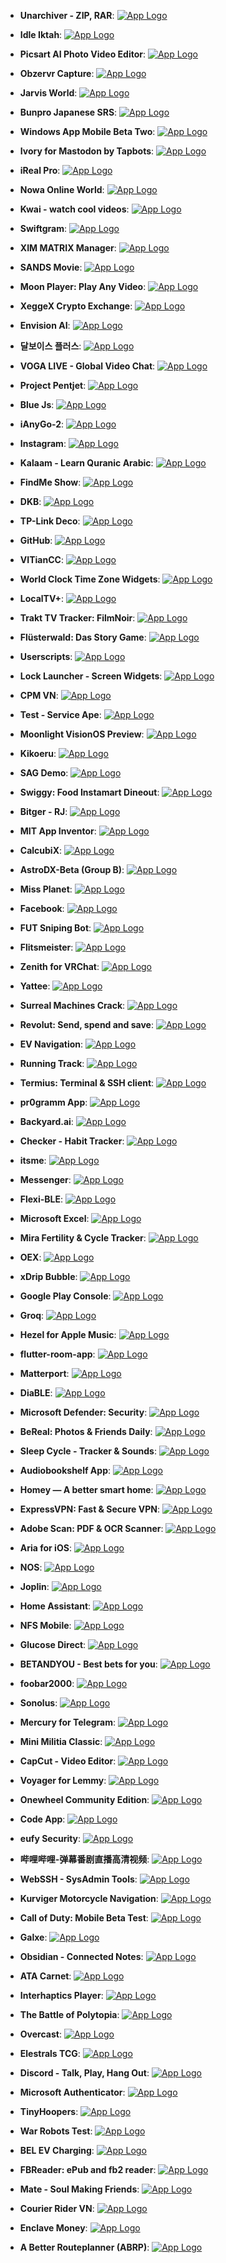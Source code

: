 - **Unarchiver - ZIP, RAR**: [![App Logo](https://is1-ssl.mzstatic.com/image/thumb/Purple211/v4/25/6e/d3/256ed354-b70a-1c28-efc9-eb9cf64d2ce7/AppIcon-0-1x_U007epad-0-1-85-220-0.png/200x200bb-80.png)](https://testflight.apple.com/join/jXX0Wyfy)

- **Idle Iktah**: [![App Logo](https://is1-ssl.mzstatic.com/image/thumb/Purple211/v4/54/8f/10/548f1035-51a9-d747-53fe-5a1e4800626c/AppIcon-0-0-1x_U007emarketing-0-7-0-0-85-220.png/200x200bb-80.png)](https://testflight.apple.com/join/Xpg1aGvf)
- **Picsart AI Photo Video Editor**: [![App Logo](https://is1-ssl.mzstatic.com/image/thumb/Purple211/v4/ee/56/90/ee5690bb-3f59-eb60-b1b9-9a2f8adf3e02/AppIcon-0-0-1x_U007emarketing-0-7-0-sRGB-85-220.png/200x200bb-80.png)](https://testflight.apple.com/join/d4gDz5s7)

- **Obzervr Capture**: [![App Logo](https://is1-ssl.mzstatic.com/image/thumb/Purple221/v4/b7/c2/9b/b7c29bfb-09fc-6684-f17f-da013eeaadd2/AppIcons-1x_U007emarketing-0-7-0-0-85-220-0.png/200x200bb-80.png)](https://testflight.apple.com/join/75kkKXrm)
- **Jarvis World**: [![App Logo](https://is1-ssl.mzstatic.com/image/thumb/Purple221/v4/61/d8/f4/61d8f4ab-316c-9313-b372-dc6f902ef2ec/AppIcon-1x_U007emarketing-0-6-0-0-85-220-0.png/200x200bb-80.png)](https://testflight.apple.com/join/nPy0c7Yi)

- **Bunpro Japanese SRS**: [![App Logo](https://is1-ssl.mzstatic.com/image/thumb/Purple221/v4/81/4e/29/814e2986-b2f8-f917-1a72-f799040333c0/AppIcon-0-0-1x_U007emarketing-0-7-0-85-220.png/200x200bb-80.png)](https://testflight.apple.com/join/qWyvzy0e)

- **Windows App Mobile Beta Two**: [![App Logo](https://is1-ssl.mzstatic.com/image/thumb/Purple211/v4/df/f9/32/dff93299-e7c7-4573-9775-4b2baeed3c95/AppIconBeta-0-1x_U007epad-0-0-85-220-0.png/200x200bb-80.png)](https://testflight.apple.com/join/q4ha2nsh)

- **Ivory for Mastodon by Tapbots**: [![App Logo](https://is1-ssl.mzstatic.com/image/thumb/Purple221/v4/53/19/5b/53195bf0-6538-312d-575b-c24fbf34e55d/AppIcon-0-1x_U007epad-0-0-0-1-0-0-P3-0-85-220-0.png/200x200bb-80.png)](https://testflight.apple.com/join/AOOy02ZU)
- **iReal Pro**: [![App Logo](https://is1-ssl.mzstatic.com/image/thumb/Purple221/v4/de/99/ee/de99ee61-f156-48a7-6f50-9b538985876c/AppIcon-0-0-1x_U007epad-0-0-0-1-0-0-85-220.png/200x200bb-80.png)](https://testflight.apple.com/join/s0ijUrAi)

- **Nowa Online World**: [![App Logo](https://is1-ssl.mzstatic.com/image/thumb/Purple211/v4/6f/a5/45/6fa54537-2e5e-a109-3306-6b06dd541e20/AppIcon-0-0-1x_U007emarketing-0-7-0-85-220.png/200x200bb-80.png)](https://testflight.apple.com/join/6QAZyVny)

- **Kwai - watch cool videos**: [![App Logo](https://is1-ssl.mzstatic.com/image/thumb/Purple211/v4/78/d4/af/78d4afc3-0a22-9d98-21b6-5be849935b99/AppIcon-global-0-0-1x_U007epad-0-0-0-85-220.png/200x200bb-80.png)](https://testflight.apple.com/join/jS8JvwOE)

- **Swiftgram**: [![App Logo](https://is1-ssl.mzstatic.com/image/thumb/Purple211/v4/5a/ef/14/5aef1479-e046-ea50-0422-b94572620adf/AppIconLLC-0-0-1x_U007epad-0-1-0-0-85-220.png/200x200bb-80.png)](https://testflight.apple.com/join/3TUwXHbH)
- **XIM MATRIX Manager**: [![App Logo](https://is1-ssl.mzstatic.com/image/thumb/Purple221/v4/c9/90/13/c9901350-c632-fa66-ee6f-0337e0a89d9a/AppIcon-0-0-1x_U007emarketing-0-7-0-85-220.png/200x200bb-80.png)](https://testflight.apple.com/join/wpojexto)

- **SANDS Movie**: [![App Logo](https://is1-ssl.mzstatic.com/image/thumb/Purple221/v4/b1/b5/db/b1b5db93-576e-998a-4058-89cb7d88babc/AppIcon-0-0-1x_U007emarketing-0-7-0-85-220.png/200x200bb-80.png)](https://testflight.apple.com/join/3nfJLyC1)

- **Moon Player: Play Any Video**: [![App Logo](https://is1-ssl.mzstatic.com/image/thumb/Purple221/v4/49/0b/1f/490b1f16-3abe-c649-6f83-ece085aa5fdd/AppIcon.lsr/200x200bb-80.png)](https://testflight.apple.com/join/jvjbvKYm)

- **XeggeX Crypto Exchange**: [![App Logo](https://is1-ssl.mzstatic.com/image/thumb/Purple221/v4/21/ca/7c/21ca7cab-1cf7-67c8-6ed4-6044ccfd8e0e/AppIcon-0-0-1x_U007ephone-0-85-220.png/200x200bb-80.png)](https://testflight.apple.com/join/j1XcQKXm)

- **Envision AI**: [![App Logo](https://is1-ssl.mzstatic.com/image/thumb/Purple221/v4/d4/2a/e8/d42ae8a0-701b-547d-4482-2e7977d696b8/AppIcon-0-1x_U007emarketing-0-7-0-85-220-0.png/200x200bb-80.png)](https://testflight.apple.com/join/QzPGfNeH)

- **달보이스 플러스**: [![App Logo](https://is1-ssl.mzstatic.com/image/thumb/Purple211/v4/7f/35/d7/7f35d78f-f0b8-8dd3-03cf-b3155123bc69/AppIcon-0-0-1x_U007emarketing-0-8-0-85-220-0.png/200x200bb-80.png)](https://testflight.apple.com/join/OJfvaCjH)

- **VOGA LIVE - Global Video Chat**: [![App Logo](https://is1-ssl.mzstatic.com/image/thumb/Purple211/v4/62/70/ea/6270ea6f-4a68-ce73-9666-f2f1268cc9e9/AppIcon-1x_U007emarketing-0-5-0-0-85-220-0.png/200x200bb-80.png)](https://testflight.apple.com/join/XQ21gmCB)
- **Project Pentjet**: [![App Logo](https://is1-ssl.mzstatic.com/image/thumb/Purple221/v4/a3/85/67/a38567a0-f6b7-0ff9-26ad-efe33c0f572b/AppIcon-1x_U007emarketing-0-7-0-85-220-0.png/200x200bb-80.png)](https://testflight.apple.com/join/YOm3zrcG)

- **Blue Js**: [![App Logo](https://is1-ssl.mzstatic.com/image/thumb/Purple221/v4/e4/b7/07/e4b707a3-7712-096c-6ae2-836e5fe2e7ae/AppIcon-1x_U007emarketing-0-7-0-85-220-0.png/200x200bb-80.png)](https://testflight.apple.com/join/G1tcMJyp)
- **iAnyGo-2**: [![App Logo](https://is1-ssl.mzstatic.com/image/thumb/Purple211/v4/91/3a/5a/913a5aff-bbed-99a5-86c1-dc0fa460cacf/AppIcon-0-0-1x_U007epad-0-0-85-220.png/200x200bb-80.png)](https://testflight.apple.com/join/fU362zmT)

- **Instagram**: [![App Logo](https://is1-ssl.mzstatic.com/image/thumb/Purple221/v4/f6/a1/19/f6a119ee-ee11-7dfb-d333-bc85579fec02/Prod-0-0-1x_U007ephone-0-1-0-85-220.png/200x200bb-80.png)](https://testflight.apple.com/join/72eyUWVE)

- **Kalaam - Learn Quranic Arabic**: [![App Logo](https://is1-ssl.mzstatic.com/image/thumb/Purple221/v4/bc/1b/1e/bc1b1e5d-7eb3-60e7-b8ba-4b7ac56a75f5/AppIcon-0-0-1x_U007emarketing-0-10-0-85-220.png/200x200bb-80.png)](https://testflight.apple.com/join/xOzIjSrN)

- **FindMe Show**: [![App Logo](https://is1-ssl.mzstatic.com/image/thumb/Purple211/v4/9f/4b/98/9f4b98a6-9db0-1a6e-350b-313ceaf3f94a/AppIcon-1x_U007emarketing-0-7-0-0-0-85-220-0.png/200x200bb-80.png)](https://testflight.apple.com/join/1jsXHD60)

- **DKB**: [![App Logo](https://is1-ssl.mzstatic.com/image/thumb/Purple211/v4/e7/3e/db/e73edba5-9815-f1c3-bbf4-465b4bbd5365/AppIcon-0-1x_U007emarketing-0-7-0-85-220-0.png/200x200bb-80.png)](https://testflight.apple.com/join/NwCXWAEI)

- **TP-Link Deco**: [![App Logo](https://is1-ssl.mzstatic.com/image/thumb/Purple221/v4/ee/da/1c/eeda1c84-9798-e3bd-e685-09063825d9bd/AppIcon-0-0-1x_U007emarketing-0-7-0-0-85-220.png/200x200bb-80.png)](https://testflight.apple.com/join/fJ5qhMqr)
- **GitHub**: [![App Logo](https://is1-ssl.mzstatic.com/image/thumb/Purple221/v4/f9/71/70/f9717094-b084-8b9f-3110-ee1d61803de8/AppIcon-0-0-1x_U007emarketing-0-8-0-85-220.png/200x200bb-80.png)](https://testflight.apple.com/join/NLskzwi5)

- **VITianCC**: [![App Logo](https://is1-ssl.mzstatic.com/image/thumb/Purple211/v4/20/f2/bf/20f2bfab-db57-186b-1b37-727100bfc87e/AppIcon-0-0-1x_U007emarketing-0-7-0-0-85-220.png/200x200bb-80.png)](https://testflight.apple.com/join/VgKiq9hh)

- **World Clock Time Zone Widgets**: [![App Logo](https://is1-ssl.mzstatic.com/image/thumb/Purple221/v4/0d/7c/8c/0d7c8c72-4cd8-27c9-c21c-fe57cf689761/AppIcon-0-1x_U007epad-0-0-0-1-0-0-sRGB-0-85-220-0.png/200x200bb-80.png)](https://testflight.apple.com/join/W4icDq8K)
- **LocalTV+**: [![App Logo](https://is1-ssl.mzstatic.com/image/thumb/Purple221/v4/bf/0f/da/bf0fdae2-ee22-b2b2-c2c8-c558bca8acc2/AppIcon-0-0-1x_U007emarketing-0-9-0-85-220.png/200x200bb-80.png)](https://testflight.apple.com/join/NjF32DZj)

- **Trakt TV Tracker: FilmNoir**: [![App Logo](https://is1-ssl.mzstatic.com/image/thumb/Purple221/v4/76/53/52/765352f8-1b81-13fe-18b9-b3a6583cabf6/AppIcon-0-1x_U007epad-0-1-0-85-220-0.png/200x200bb-80.png)](https://testflight.apple.com/join/nEjFWOWX)

- **Flüsterwald: Das Story Game**: [![App Logo](https://is1-ssl.mzstatic.com/image/thumb/Purple221/v4/76/93/15/76931500-89ff-3721-a9a5-10358ee203e9/AppIcon-1x_U007emarketing-0-7-0-85-220-0.png/200x200bb-80.png)](https://testflight.apple.com/join/foSSgA9g)

- **Userscripts**: [![App Logo](https://is1-ssl.mzstatic.com/image/thumb/Purple221/v4/18/20/9c/18209cbc-dc18-64dd-53c4-18854d058320/AppIcon-0-0-1x_U007emarketing-0-7-0-85-220.png/200x200bb-80.png)](https://testflight.apple.com/join/7k1tJmec)
- **Lock Launcher - Screen Widgets**: [![App Logo](https://is1-ssl.mzstatic.com/image/thumb/Purple221/v4/c6/80/f9/c680f9f5-79b8-8870-1811-c3d37c8d9451/AppIcon-0-0-1x_U007epad-0-1-0-85-220.png/200x200bb-80.png)](https://testflight.apple.com/join/clHxFnLa)
- **CPM VN**: [![App Logo](https://is1-ssl.mzstatic.com/image/thumb/Purple221/v4/b4/ab/b9/b4abb976-13d5-a22e-73fe-a5c37c33558a/AppIcon-0-0-1x_U007emarketing-0-7-0-0-85-220.png/200x200bb-80.png)](https://testflight.apple.com/join/Nu0VgBBq)

- **Test - Service Ape**: [![App Logo](https://is1-ssl.mzstatic.com/image/thumb/Purple211/v4/5e/79/a5/5e79a536-7c28-f836-e03d-c873deaf4df6/AppIcon-1x_U007emarketing-0-7-0-85-220-0.png/200x200bb-80.png)](https://testflight.apple.com/join/v4iAsIiH)
- **Moonlight VisionOS Preview**: [![App Logo](https://is1-ssl.mzstatic.com/image/thumb/Purple211/v4/a5/d8/fa/a5d8fafa-dafe-d60e-cbf3-db825891c2c8/AppIcon.lsr/200x200bb-80.png)](https://testflight.apple.com/join/4eE59dyH)

- **Kikoeru**: [![App Logo](https://is1-ssl.mzstatic.com/image/thumb/Purple221/v4/b0/69/43/b0694320-1dec-ac9b-0bc7-c88981ad75f0/AppIcon-0-0-1x_U007epad-0-85-220.png/200x200bb-80.png)](https://testflight.apple.com/join/Zh9mreFq)

- **SAG Demo**: [![App Logo](https://is1-ssl.mzstatic.com/image/thumb/Purple221/v4/fe/5e/b9/fe5eb93a-4137-34ef-3b40-f3b14813b222/AppIcon-1x_U007emarketing-0-2-85-220-0.jpeg/200x200bb-80.png)](https://testflight.apple.com/join/pWyUuGcp)
- **Swiggy: Food Instamart Dineout**: [![App Logo](https://is1-ssl.mzstatic.com/image/thumb/Purple211/v4/8e/c8/8e/8ec88e6f-8386-8b09-aba8-f882c7f1012b/AppIcon_testflight-0-0-1x_U007epad-0-0-85-220.png/200x200bb-80.png)](https://testflight.apple.com/join/IERuiSEL)

- **Bitger - RJ**: [![App Logo](https://is1-ssl.mzstatic.com/image/thumb/Purple221/v4/1c/38/2c/1c382c85-24b9-05b1-da43-77c5f9ae2f54/AppIconTest-0-0-1x_U007ephone-0-0-85-220.png/200x200bb-80.png)](https://testflight.apple.com/join/DYycyG8k)
- **MIT App Inventor**: [![App Logo](https://is1-ssl.mzstatic.com/image/thumb/Purple221/v4/91/c9/25/91c92503-70fc-4e54-cf48-5b97fda525a8/AppIcon-0-1x_U007emarketing-0-7-0-0-sRGB-85-220-0.png/200x200bb-80.png)](https://testflight.apple.com/join/nBNtKhYl)

- **CalcubiX**: [![App Logo](https://is1-ssl.mzstatic.com/image/thumb/Purple211/v4/2f/1b/69/2f1b69ed-6513-49b8-e934-09758e9af99e/AppIcon-0-0-1x_U007epad-0-85-220.png/200x200bb-80.png)](https://testflight.apple.com/join/zCS19XqP)

- **AstroDX-Beta (Group B)**: [![App Logo](https://is1-ssl.mzstatic.com/image/thumb/Purple211/v4/d0/74/50/d07450bd-8ae7-8010-18c2-7d5c7e7a4ce8/AppIcon-0-0-1x_U007emarketing-0-8-0-85-220.png/200x200bb-80.png)](https://testflight.apple.com/join/ocj3yptn)

- **Miss Planet**: [![App Logo](https://is1-ssl.mzstatic.com/image/thumb/Purple221/v4/17/f5/9b/17f59bc4-160a-f336-94ca-211fc2518ccb/AppIcon-0-0-1x_U007emarketing-0-10-0-0-85-220.png/200x200bb-80.png)](https://testflight.apple.com/join/t56NPmee)
- **Facebook**: [![App Logo](https://is1-ssl.mzstatic.com/image/thumb/Purple221/v4/7b/c3/1f/7bc31f04-1fa4-34a4-852c-25d45877a408/Icon-Production-0-0-1x_U007epad-0-1-0-85-220.png/200x200bb-80.png)](https://testflight.apple.com/join/C1a3MRG4)

- **FUT Sniping Bot**: [![App Logo](https://is1-ssl.mzstatic.com/image/thumb/Purple221/v4/cb/3a/69/cb3a699a-9860-99f9-7b3e-5fc50410896a/AppIcon-0-0-1x_U007epad-0-85-220.png/200x200bb-80.png)](https://testflight.apple.com/join/t7766iRc)

- **Flitsmeister**: [![App Logo](https://is1-ssl.mzstatic.com/image/thumb/Purple211/v4/73/8d/d4/738dd465-5e0c-b8f8-5980-5938705e0cda/AppIcon-0-0-1x_U007ephone-0-1-0-0-85-220.png/200x200bb-80.png)](https://testflight.apple.com/join/GRUCakKw)
- **Zenith for VRChat**: [![App Logo](https://is1-ssl.mzstatic.com/image/thumb/Purple221/v4/a6/57/dd/a657dd9e-25f1-15c0-83ab-929b263a5a15/AppIcon-1x_U007emarketing-0-8-0-85-220-0.png/200x200bb-80.png)](https://testflight.apple.com/join/iDVIKnVL)

- **Yattee**: [![App Logo](https://is1-ssl.mzstatic.com/image/thumb/Purple211/v4/b5/11/b3/b511b380-cd21-86c3-4bcb-f5bc3950a169/AppIcon-0-1x_U007emarketing-0-7-0-85-220-0.png/200x200bb-80.png)](https://testflight.apple.com/join/tLOhggn5)

- **Surreal Machines Crack**: [![App Logo](https://is1-ssl.mzstatic.com/image/thumb/Purple211/v4/0c/b9/3a/0cb93a17-c4f4-41b9-ed98-b8353271bb52/CrackiOSAppIcon-0-0-1x_U007emarketing-0-7-0-85-220.png/200x200bb-80.png)](https://testflight.apple.com/join/PtyQuUyR)
- **Revolut: Send, spend and save**: [![App Logo](https://is1-ssl.mzstatic.com/image/thumb/Purple221/v4/4d/2a/58/4d2a58c8-7871-8069-2e6e-38844d0109c5/AppIcon-Production-0-0-1x_U007epad-0-1-85-220.png/200x200bb-80.png)](https://testflight.apple.com/join/oqrinjQB)
- **EV Navigation**: [![App Logo](https://is1-ssl.mzstatic.com/image/thumb/Purple221/v4/75/a2/00/75a200c9-8b1d-2901-5f84-206fa4f6a11a/AppIcon-0-0-1x_U007emarketing-0-7-0-85-220.png/200x200bb-80.png)](https://testflight.apple.com/join/8aDwjblU)

- **Running Track**: [![App Logo](https://is1-ssl.mzstatic.com/image/thumb/Purple211/v4/0a/81/e2/0a81e223-fd50-8bb1-63aa-10ff39e56899/AppIcon-0-0-1x_U007emarketing-0-5-0-85-220.png/200x200bb-80.png)](https://testflight.apple.com/join/baZf98Vz)

- **Termius: Terminal & SSH client**: [![App Logo](https://is1-ssl.mzstatic.com/image/thumb/Purple211/v4/25/4a/f5/254af56a-9bc8-ccb4-8723-ccd133796235/AppIcon-0-0-1x_U007emarketing-0-7-0-sRGB-85-220.png/200x200bb-80.png)](https://testflight.apple.com/join/MnuClabg)
- **pr0gramm App**: [![App Logo](https://is1-ssl.mzstatic.com/image/thumb/Purple221/v4/88/32/e0/8832e037-6a1b-24e4-9725-cbe210031d75/AppIcon-0-0-1x_U007emarketing-0-8-0-85-220.png/200x200bb-80.png)](https://testflight.apple.com/join/NubTl9vH)

- **Backyard.ai**: [![App Logo](https://is1-ssl.mzstatic.com/image/thumb/Purple221/v4/4c/31/ec/4c31ec24-07f9-cc7a-5258-2b5a27af8d74/AppIcon-0-0-1x_U007epad-0-85-220.png/200x200bb-80.png)](https://testflight.apple.com/join/MaP0ap1E)

- **Checker - Habit Tracker**: [![App Logo](https://is1-ssl.mzstatic.com/image/thumb/Purple221/v4/78/10/06/7810061f-78eb-5d79-3ce1-6ccc578142aa/AppIcon-0-1x_U007ephone-0-1-P3-85-220-0.png/200x200bb-80.png)](https://testflight.apple.com/join/XEd3suVY)

- **itsme**: [![App Logo](https://is1-ssl.mzstatic.com/image/thumb/Purple221/v4/3b/16/70/3b167053-c1ec-907b-fab1-a8757b743d66/AppIcon-0-0-1x_U007emarketing-0-5-0-85-220.png/200x200bb-80.png)](https://testflight.apple.com/join/ntZD6f9a)

- **Messenger**: [![App Logo](https://is1-ssl.mzstatic.com/image/thumb/Purple211/v4/f3/98/c8/f398c83c-ed20-e290-aed3-514402d1ca31/AppIcon-0-0-1x_U007epad-0-1-0-sRGB-85-220.png/200x200bb-80.png)](https://testflight.apple.com/join/njVWbUm0)

- **Flexi-BLE**: [![App Logo](https://is1-ssl.mzstatic.com/image/thumb/Purple221/v4/5e/a6/44/5ea64431-bd75-4d57-5aeb-8798b0c49cc9/AppIcon-0-0-1x_U007emarketing-0-11-0-85-220.png/200x200bb-80.png)](https://testflight.apple.com/join/LHyKxPmj)
- **Microsoft Excel**: [![App Logo](https://is1-ssl.mzstatic.com/image/thumb/Purple221/v4/cd/b1/29/cdb1299f-cb64-297f-45cb-1f1215cad2f8/AppIcon-0-0-1x_U007epad-0-1-0-0-sRGB-0-0-0-85-220-0.png/200x200bb-80.png)](https://testflight.apple.com/join/3lIiz1eZ)

- **Mira Fertility & Cycle Tracker**: [![App Logo](https://is1-ssl.mzstatic.com/image/thumb/Purple211/v4/4a/f5/7e/4af57eea-1914-3011-47f9-5f50737ddab0/AppIcon-0-0-1x_U007emarketing-0-7-0-85-220.png/200x200bb-80.png)](https://testflight.apple.com/join/jVUPS68D)

- **OEX**: [![App Logo](https://is1-ssl.mzstatic.com/image/thumb/Purple211/v4/4e/2e/18/4e2e1829-9ba6-35a1-a41a-00c53979c188/AppIcon-0-0-1x_U007emarketing-0-7-0-85-220.png/200x200bb-80.png)](https://testflight.apple.com/join/1o3L7gtZ)

- **xDrip Bubble**: [![App Logo](https://is1-ssl.mzstatic.com/image/thumb/Purple211/v4/92/47/bf/9247bf59-b1d9-f1d5-c497-7977b23885f1/AppIcon-0-0-1x_U007emarketing-0-7-0-0-85-220.png/200x200bb-80.png)](https://testflight.apple.com/join/SsUhF4ub)
- **Google Play Console**: [![App Logo](https://is1-ssl.mzstatic.com/image/thumb/Purple211/v4/b9/8a/46/b98a465a-297c-9a5e-f646-104ac3d1f22d/logo_play_console_color-0-1x_U007emarketing-0-0-0-6-0-0-0-85-220-0.png/200x200bb-80.png)](https://testflight.apple.com/join/GaYJV735)
- **Groq**: [![App Logo](https://is1-ssl.mzstatic.com/image/thumb/Purple221/v4/57/8f/8e/578f8ebe-b33b-456c-6605-9e1ab2bac70c/AppIcon-0-0-1x_U007emarketing-0-5-0-85-220.png/200x200bb-80.png)](https://testflight.apple.com/join/Y9X0wGsi)

- **Hezel for Apple Music**: [![App Logo](https://is1-ssl.mzstatic.com/image/thumb/Purple211/v4/0d/1d/ca/0d1dca3a-3f22-0269-44a1-ae4075fa415d/AppIcon-0-0-1x_U007ephone-0-0-0-0-sRGB-85-220.png/200x200bb-80.png)](https://testflight.apple.com/join/SuvzvmNX)

- **flutter-room-app**: [![App Logo](https://is1-ssl.mzstatic.com/image/thumb/Purple211/v4/47/87/39/47873988-3f8d-628d-688e-47abb521cbad/AppIcon-0-0-1x_U007epad-0-10-0-0-85-220.png/200x200bb-80.png)](https://testflight.apple.com/join/NzmtvJ6n)

- **Matterport**: [![App Logo](https://is1-ssl.mzstatic.com/image/thumb/Purple221/v4/a9/1e/62/a91e627c-14a2-5459-8bf1-dc15e0feda94/AppIcon-0-0-1x_U007emarketing-0-10-0-85-220.png/200x200bb-80.png)](https://testflight.apple.com/join/htfXQ8jV)

- **DiaBLE**: [![App Logo](https://is1-ssl.mzstatic.com/image/thumb/Purple211/v4/a0/07/da/a007da64-a174-04f0-4f93-8ffbc447341f/AppIcon-0-0-1x_U007epad-0-1-85-220.png/200x200bb-80.png)](https://testflight.apple.com/join/H48doU3l)

- **Microsoft Defender: Security**: [![App Logo](https://is1-ssl.mzstatic.com/image/thumb/Purple221/v4/69/0e/a8/690ea8aa-c84d-9913-ee63-a9358e59ee22/AppIcon-0-1x_U007emarketing-0-7-0-85-220-0.png/200x200bb-80.png)](https://testflight.apple.com/join/AYVtbvfc)

- **BeReal: Photos & Friends Daily**: [![App Logo](https://is1-ssl.mzstatic.com/image/thumb/Purple221/v4/d3/d8/12/d3d8122a-7d9c-5a9a-d3b7-3db78d2f7470/AppIcon-0-0-1x_U007emarketing-0-5-0-85-220.png/200x200bb-80.png)](https://testflight.apple.com/join/IM4jE5XY)
- **Sleep Cycle - Tracker & Sounds**: [![App Logo](https://is1-ssl.mzstatic.com/image/thumb/Purple221/v4/b8/aa/2b/b8aa2ba9-bf3e-ac4f-9511-54490aa89fec/AppIcon-0-0-1x_U007emarketing-0-8-0-85-220.png/200x200bb-80.png)](https://testflight.apple.com/join/tCeANbZi)

- **Audiobookshelf App**: [![App Logo](https://is1-ssl.mzstatic.com/image/thumb/Purple211/v4/a6/34/ac/a634ac5f-4929-2645-402e-fd73a69c5ac9/Icons-1x_U007emarketing-0-7-0-85-220-0.png/200x200bb-80.png)](https://testflight.apple.com/join/wiic7QIW)

- **Homey — A better smart home**: [![App Logo](https://is1-ssl.mzstatic.com/image/thumb/Purple221/v4/0d/32/88/0d328848-19e2-bf86-4292-4609f7598d0e/AppIcon-0-0-1x_U007epad-0-1-85-220.png/200x200bb-80.png)](https://testflight.apple.com/join/tA2e9vby)

- **ExpressVPN: Fast & Secure VPN**: [![App Logo](https://is1-ssl.mzstatic.com/image/thumb/Purple221/v4/f0/19/77/f01977d6-d166-e4f9-878f-0b39ce1c0056/AppIcon-0-1x_U007emarketing-0-7-0-85-220-0.png/200x200bb-80.png)](https://testflight.apple.com/join/6flRfmYW)

- **Adobe Scan: PDF & OCR Scanner**: [![App Logo](https://is1-ssl.mzstatic.com/image/thumb/Purple221/v4/34/f0/3d/34f03d8e-ff6a-5849-28a2-7fac9be28f3e/AppIcon-0-0-1x_U007emarketing-0-6-0-85-220.png/200x200bb-80.png)](https://testflight.apple.com/join/yP3SqM7b)

- **Aria for iOS**: [![App Logo](https://is1-ssl.mzstatic.com/image/thumb/Purple211/v4/3b/6d/98/3b6d9826-8bbe-ab08-d6e2-625e071edf82/Icon-External-0-0-1x_U007emarketing-0-3-0-P3-85-220.png/200x200bb-80.png)](https://testflight.apple.com/join/G9sm51a8)
- **NOS**: [![App Logo](https://is1-ssl.mzstatic.com/image/thumb/Purple221/v4/56/ee/78/56ee78fd-e742-38f1-c715-c2415e8a5cf0/AppIcon-0-1x_U007epad-0-11-0-0-0-85-220-0.png/200x200bb-80.png)](https://testflight.apple.com/join/i4g2QrrG)

- **Joplin**: [![App Logo](https://is1-ssl.mzstatic.com/image/thumb/Purple211/v4/fa/4a/80/fa4a8027-4b4e-9501-13bf-ca8b891bd1a0/AppIcon-1x_U007emarketing-0-7-0-85-220-0.png/200x200bb-80.png)](https://testflight.apple.com/join/p5iLVzrG)

- **Home Assistant**: [![App Logo](https://is1-ssl.mzstatic.com/image/thumb/Purple221/v4/36/00/e8/3600e801-b77d-42e4-1c83-d87fd96aedc9/AppIcon-0-0-1x_U007epad-0-0-0-1-0-85-220.png/200x200bb-80.png)](https://testflight.apple.com/join/1AlPbnLZ)
- **NFS Mobile**: [![App Logo](https://is1-ssl.mzstatic.com/image/thumb/Purple221/v4/62/af/0c/62af0c99-e925-43cc-15fd-c53318d18815/AppIcon-0-0-1x_U007emarketing-0-7-0-0-85-220.png/200x200bb-80.png)](https://testflight.apple.com/join/lk0wqbWm)

- **Glucose Direct**: [![App Logo](https://is1-ssl.mzstatic.com/image/thumb/Purple221/v4/6c/ba/21/6cba211d-515a-b788-f35b-347fba5b9f36/AppIcon-0-1x_U007emarketing-0-10-0-85-220-0.png/200x200bb-80.png)](https://testflight.apple.com/join/dWDt5Wme)

- **BETANDYOU - Best bets for you**: [![App Logo](https://is1-ssl.mzstatic.com/image/thumb/Purple211/v4/99/17/ac/9917ac50-f759-d9a3-2e2b-b744bbbd9954/AppIcon-0-0-1x_U007epad-0-0-85-220.png/200x200bb-80.png)](https://testflight.apple.com/join/x6aMHlck)

- **foobar2000**: [![App Logo](https://is1-ssl.mzstatic.com/image/thumb/Purple211/v4/54/a7/8d/54a78d70-8a91-084d-eb29-4f401ddd5763/AppIcon-0-0-1x_U007emarketing-0-10-0-85-220.png/200x200bb-80.png)](https://testflight.apple.com/join/fM6L331c)

- **Sonolus**: [![App Logo](https://is1-ssl.mzstatic.com/image/thumb/Purple221/v4/05/67/c6/0567c675-0ddf-4f5c-8e1c-b7174dfa1fe7/AppIcon-1x_U007emarketing-0-7-0-85-220-0.png/200x200bb-80.png)](https://testflight.apple.com/join/mdFtAf92)
- **Mercury for Telegram**: [![App Logo](https://is1-ssl.mzstatic.com/image/thumb/Purple221/v4/aa/0c/b6/aa0cb61c-3cda-3c90-fa5e-3d29a41e986f/MessagesApplicationStub60x60@2x.png/200x200bb-80.png)](https://testflight.apple.com/join/4rLEiEzE)

- **Mini Militia Classic**: [![App Logo](https://is1-ssl.mzstatic.com/image/thumb/Purple211/v4/e5/b6/8c/e5b68cac-cb64-8a9f-204d-fda24e747a1c/AppIcon-0-0-1x_U007emarketing-0-10-0-85-220.png/200x200bb-80.png)](https://testflight.apple.com/join/2aVcGxxZ)
- **CapCut - Video Editor**: [![App Logo](https://is1-ssl.mzstatic.com/image/thumb/Purple221/v4/46/56/7c/46567ca1-5ed8-9ba8-a2ef-c767084b4a03/AppIcon-0-0-1x_U007emarketing-0-7-0-0-85-220.png/200x200bb-80.png)](https://testflight.apple.com/join/Gu9kI6ky)

- **Voyager for Lemmy**: [![App Logo](https://is1-ssl.mzstatic.com/image/thumb/Purple211/v4/b9/ac/78/b9ac78b8-ad30-df91-5256-b6eabcd7d48c/AppIcon-0-0-1x_U007epad-0-1-85-220.png/200x200bb-80.png)](https://testflight.apple.com/join/nWLw1MBM)

- **Onewheel Community Edition**: [![App Logo](https://is1-ssl.mzstatic.com/image/thumb/Purple211/v4/36/04/26/36042674-6f54-3ea7-f826-ffdc4144fdd8/AppIcon-1x_U007emarketing-0-7-0-0-85-220-0.png/200x200bb-80.png)](https://testflight.apple.com/join/erN13tuH)
- **Code App**: [![App Logo](https://is1-ssl.mzstatic.com/image/thumb/Purple221/v4/9a/19/30/9a193029-ed47-7535-96cd-545ac040d6f9/AppIcon-0-0-1x_U007emarketing-0-7-0-85-220.png/200x200bb-80.png)](https://testflight.apple.com/join/EgZ8sE2P)

- **eufy Security**: [![App Logo](https://is1-ssl.mzstatic.com/image/thumb/Purple221/v4/e5/72/31/e57231d9-ef5d-d4ed-278c-b062c57fee7e/AppIcon-0-0-1x_U007emarketing-0-7-0-sRGB-85-220.png/200x200bb-80.png)](https://testflight.apple.com/join/uahRA4Mg)

- **哔哩哔哩-弹幕番剧直播高清视频**: [![App Logo](https://is1-ssl.mzstatic.com/image/thumb/Purple221/v4/9c/ec/6f/9cec6f97-8a32-9b63-8d3a-29cdcfaf3f2f/AppIcon-testflight-1x_U007epad-0-0-0-85-220-0.png/200x200bb-80.png)](https://testflight.apple.com/join/K4pM1kHu)
- **WebSSH - SysAdmin Tools**: [![App Logo](https://is1-ssl.mzstatic.com/image/thumb/Purple221/v4/f5/3e/1c/f53e1cfb-bd32-673d-2e17-dc68e0e3ade9/AppIcon-1x_U007emarketing-0-11-0-85-220-0.png/200x200bb-80.png)](https://testflight.apple.com/join/QSrBK59z)

- **Kurviger Motorcycle Navigation**: [![App Logo](https://is1-ssl.mzstatic.com/image/thumb/Purple211/v4/42/63/e2/4263e2e9-f7d1-1c8c-f0b9-78c355eb6277/AppIcon-0-0-1x_U007emarketing-0-7-0-85-220.png/200x200bb-80.png)](https://testflight.apple.com/join/Y2eMnS3D)
- **Call of Duty: Mobile Beta Test**: [![App Logo](https://is1-ssl.mzstatic.com/image/thumb/Purple221/v4/9a/4e/19/9a4e19f1-50e6-a641-ea4a-2d4cfc1f7f1f/AppIcon-1x_U007emarketing-0-9-0-85-220-0.png/200x200bb-80.png)](https://testflight.apple.com/join/P52kCv3Q)

- **Galxe**: [![App Logo](https://is1-ssl.mzstatic.com/image/thumb/Purple221/v4/00/96/81/00968196-7e32-89ed-df72-d68cddaf1d36/AppIcon2-0-0-1x_U007ephone-0-1-85-220.png/200x200bb-80.png)](https://testflight.apple.com/join/bF15toL9)
- **Obsidian - Connected Notes**: [![App Logo](https://is1-ssl.mzstatic.com/image/thumb/Purple221/v4/5e/a6/93/5ea69322-4dba-6c67-3ab8-7bc28f0fc482/AppIcon-1x_U007epad-0-85-220-0.png/200x200bb-80.png)](https://testflight.apple.com/join/f3moqRS1)
- **ATA Carnet**: [![App Logo](https://is1-ssl.mzstatic.com/image/thumb/Purple221/v4/08/42/45/0842458c-ca25-5c38-374e-dfec69baf6c2/AppIcon-1x_U007emarketing-0-7-0-85-220-0.png/200x200bb-80.png)](https://testflight.apple.com/join/MB1Ojjwc)

- **Interhaptics Player**: [![App Logo](https://is1-ssl.mzstatic.com/image/thumb/Purple221/v4/24/87/b4/2487b425-a16f-e373-071f-d93cbfb53ff0/AppIcon-0-0-1x_U007emarketing-0-7-0-85-220.png/200x200bb-80.png)](https://testflight.apple.com/join/fmkQL4w8)

- **The Battle of Polytopia**: [![App Logo](https://is1-ssl.mzstatic.com/image/thumb/Purple211/v4/9c/b5/1b/9cb51be7-af4b-8720-f863-62909cede72b/AppIcon-0-0-1x_U007emarketing-0-7-0-85-220.png/200x200bb-80.png)](https://testflight.apple.com/join/LjTQNqua)

- **Overcast**: [![App Logo](https://is1-ssl.mzstatic.com/image/thumb/Purple221/v4/a9/f3/ae/a9f3ae11-17a8-d309-57de-6eab8b78b32f/AppIcon-0-0-1x_U007epad-0-1-85-220.png/200x200bb-80.png)](https://testflight.apple.com/join/37azzGPG)

- **Elestrals TCG**: [![App Logo](https://is1-ssl.mzstatic.com/image/thumb/Purple221/v4/d0/56/c2/d056c266-c6dd-4883-76fd-a0ef8500428c/AppIcon-0-0-1x_U007emarketing-0-0-0-7-0-0-sRGB-0-0-0-GLES2_U002c0-512MB-85-220-0-0.png/200x200bb-80.png)](https://testflight.apple.com/join/c3eNuA4G)

- **Discord - Talk, Play, Hang Out**: [![App Logo](https://is1-ssl.mzstatic.com/image/thumb/Purple221/v4/13/5b/22/135b22c3-a6b9-b5d1-983c-49d6ef943cf6/AppIcon-0-0-1x_U007epad-0-1-0-85-220.png/200x200bb-80.png)](https://testflight.apple.com/join/gdE4pRzI)
- **Microsoft Authenticator**: [![App Logo](https://is1-ssl.mzstatic.com/image/thumb/Purple221/v4/7d/b9/07/7db9079c-8c4b-6e54-baec-d0b5f38aa414/AppIcon-1x_U007emarketing-0-10-0-85-220-0.png/200x200bb-80.png)](https://testflight.apple.com/join/Coqmmppd)

- **TinyHoopers**: [![App Logo](https://is1-ssl.mzstatic.com/image/thumb/Purple221/v4/9a/9a/14/9a9a14d6-feaa-d687-b75b-d1e442ab9bec/AppIcon-0-0-1x_U007emarketing-0-7-0-85-220.png/200x200bb-80.png)](https://testflight.apple.com/join/kAGUUAN7)

- **War Robots Test**: [![App Logo](https://is1-ssl.mzstatic.com/image/thumb/Purple211/v4/6f/23/bc/6f23bc7e-334c-a3f3-0810-6495737ab7c4/AppIcon-1x_U007emarketing-0-7-0-85-220-0.png/200x200bb-80.png)](https://testflight.apple.com/join/aE7qTf9G)

- **BEL EV Charging**: [![App Logo](https://is1-ssl.mzstatic.com/image/thumb/Purple211/v4/55/f6/cc/55f6cc1b-591b-92d6-4921-9573853b71ad/AppIcon-0-0-1x_U007emarketing-0-8-0-85-220.png/200x200bb-80.png)](https://testflight.apple.com/join/JfXsxnRc)

- **FBReader: ePub and fb2 reader**: [![App Logo](https://is1-ssl.mzstatic.com/image/thumb/Purple221/v4/24/68/4e/24684ecd-4357-0629-02c8-f80c964ea37b/AppIcon-0-0-1x_U007emarketing-0-0-0-8-0-0-85-220.png/200x200bb-80.png)](https://testflight.apple.com/join/RPqgSJrT)

- **Mate - Soul Making Friends**: [![App Logo](https://is1-ssl.mzstatic.com/image/thumb/Purple211/v4/9d/99/d2/9d99d259-8ff4-3113-100b-f25ad762361e/AppIcon-0-0-1x_U007emarketing-0-10-0-0-85-220.png/200x200bb-80.png)](https://testflight.apple.com/join/V2L1PH8N)
- **Courier Rider VN**: [![App Logo](https://is1-ssl.mzstatic.com/image/thumb/Purple211/v4/bc/a5/d8/bca5d818-cb39-1b9b-1ea6-76e3decb6467/AppIcon-0-0-1x_U007emarketing-0-5-0-85-220.png/200x200bb-80.png)](https://testflight.apple.com/join/saF5qiaj)

- **Enclave Money**: [![App Logo](https://is1-ssl.mzstatic.com/image/thumb/Purple211/v4/68/58/7b/68587b4f-499f-abc9-f6e9-9c71dc649d4a/AppIcon-0-0-1x_U007emarketing-0-5-0-85-220.png/200x200bb-80.png)](https://testflight.apple.com/join/gzmuSjRp)

- **A Better Routeplanner (ABRP)**: [![App Logo](https://is1-ssl.mzstatic.com/image/thumb/Purple221/v4/6a/27/74/6a27749f-5510-0137-16ca-764f22091514/AppIcon-0-0-1x_U007epad-0-0-85-220.png/200x200bb-80.png)](https://testflight.apple.com/join/uX9LuvcQ)